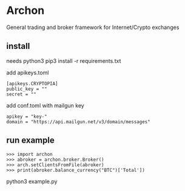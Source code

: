 # Archon

General trading and broker framework for Internet/Crypto exchanges

## install 

needs python3 
pip3 install -r requirements.txt

add apikeys.toml
```
[apikeys.CRYPTOPIA]
public_key = ""
secret = ""
```

add conf.toml with mailgun key

```
apikey = "key-"
domain = "https://api.mailgun.net/v3/domain/messages"
```

## run example

```
>>> import archon
>>> abroker = archon.broker.Broker()
>>> arch.setClientsFromFile(abroker)
>>> print(abroker.balance_currency("BTC")['Total'])
```

python3 example.py

